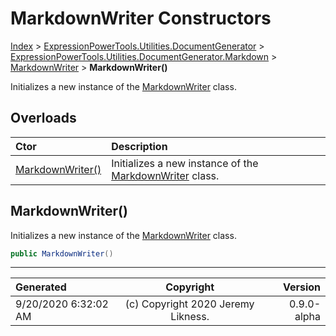 ﻿# MarkdownWriter Constructors

[Index](../index.md) > [ExpressionPowerTools.Utilities.DocumentGenerator](ExpressionPowerTools.Utilities.DocumentGenerator.a.md) > [ExpressionPowerTools.Utilities.DocumentGenerator.Markdown](ExpressionPowerTools.Utilities.DocumentGenerator.Markdown.n.md) > [MarkdownWriter](ExpressionPowerTools.Utilities.DocumentGenerator.Markdown.MarkdownWriter.cs.md) > **MarkdownWriter()**

Initializes a new instance of the [MarkdownWriter](ExpressionPowerTools.Utilities.DocumentGenerator.Markdown.MarkdownWriter.cs.md) class.

## Overloads

| Ctor | Description |
| :-- | :-- |
| [MarkdownWriter()](#markdownwriter) | Initializes a new instance of the [MarkdownWriter](ExpressionPowerTools.Utilities.DocumentGenerator.Markdown.MarkdownWriter.cs.md) class. |

## MarkdownWriter()

Initializes a new instance of the [MarkdownWriter](ExpressionPowerTools.Utilities.DocumentGenerator.Markdown.MarkdownWriter.cs.md) class.

```csharp
public MarkdownWriter()
```



---

| Generated | Copyright | Version |
| :-- | :-: | --: |
| 9/20/2020 6:32:02 AM | (c) Copyright 2020 Jeremy Likness. | 0.9.0-alpha |

